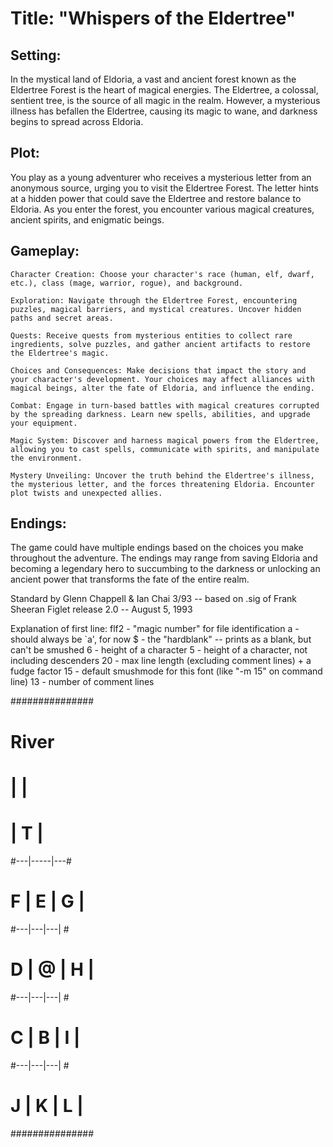 # Title: "Whispers of the Eldertree"

## Setting:
In the mystical land of Eldoria, a vast and ancient forest known as the Eldertree Forest is the heart of magical energies. The Eldertree, a colossal, sentient tree, is the source of all magic in the realm. However, a mysterious illness has befallen the Eldertree, causing its magic to wane, and darkness begins to spread across Eldoria.

## Plot:
You play as a young adventurer who receives a mysterious letter from an anonymous source, urging you to visit the Eldertree Forest. The letter hints at a hidden power that could save the Eldertree and restore balance to Eldoria. As you enter the forest, you encounter various magical creatures, ancient spirits, and enigmatic beings.

## Gameplay:

    Character Creation: Choose your character's race (human, elf, dwarf, etc.), class (mage, warrior, rogue), and background.

    Exploration: Navigate through the Eldertree Forest, encountering puzzles, magical barriers, and mystical creatures. Uncover hidden paths and secret areas.

    Quests: Receive quests from mysterious entities to collect rare ingredients, solve puzzles, and gather ancient artifacts to restore the Eldertree's magic.

    Choices and Consequences: Make decisions that impact the story and your character's development. Your choices may affect alliances with magical beings, alter the fate of Eldoria, and influence the ending.

    Combat: Engage in turn-based battles with magical creatures corrupted by the spreading darkness. Learn new spells, abilities, and upgrade your equipment.

    Magic System: Discover and harness magical powers from the Eldertree, allowing you to cast spells, communicate with spirits, and manipulate the environment.

    Mystery Unveiling: Uncover the truth behind the Eldertree's illness, the mysterious letter, and the forces threatening Eldoria. Encounter plot twists and unexpected allies.

## Endings:
The game could have multiple endings based on the choices you make throughout the adventure. The endings may range from saving Eldoria and becoming a legendary hero to succumbing to the darkness or unlocking an ancient power that transforms the fate of the entire realm.

Standard by Glenn Chappell & Ian Chai 3/93 -- based on .sig of Frank Sheeran
Figlet release 2.0 -- August 5, 1993

Explanation of first line:
flf2 - "magic number" for file identification
a    - should always be `a', for now
$    - the "hardblank" -- prints as a blank, but can't be smushed
6    - height of a character
5    - height of a character, not including descenders
20   - max line length (excluding comment lines) + a fudge factor
15   - default smushmode for this font (like "-m 15" on command line)
13   - number of comment lines

###############
#    River    #
#             #
#   |     |   #
#   |  T  |   #
#---|-----|---#
# F | E | G | #
#---|---|---| #
# D | @ | H | #
#---|---|---| #
# C | B | I | #
#---|---|---| #
# J | K | L | #
###############



